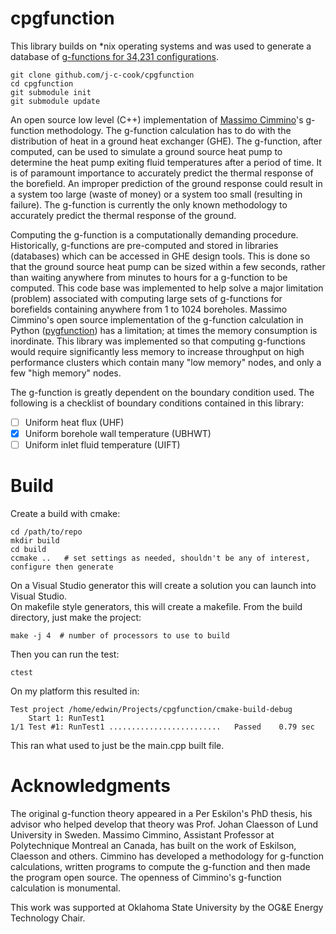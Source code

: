 # cpgfunction

This library builds on *nix operating systems and was used to generate a database of [g-functions for 34,231 configurations](https://shareok.org/handle/11244/336847). 
```
git clone github.com/j-c-cook/cpgfunction
cd cpgfunction
git submodule init
git submodule update
```

An open source low level (C++) implementation of [Massimo Cimmino][1]'s
g-function methodology. The g-function calculation has to do with the distribution
of heat in a ground heat exchanger (GHE). The g-function, after computed,
can be used to simulate a
ground source heat pump to determine the heat pump
exiting fluid temperatures after a
period of time. It is of paramount importance to accurately predict
the thermal response of the borefield. An improper prediction of the
ground response could result in a system too large (waste of money) or a
system too small (resulting in failure). The g-function is currently the only
known methodology to accurately predict the thermal response of the ground.

Computing the g-function is a computationally demanding procedure. Historically,
g-functions are pre-computed and stored in libraries (databases) which can be
accessed in GHE design tools. This is done so that the ground source heat pump
can be sized within a few seconds, rather than waiting anywhere from minutes
to hours for a g-function to be computed. This code base was implemented to help
solve a major limitation (problem) associated with
computing large sets of g-functions for borefields containing anywhere from 1
to 1024 boreholes. Massimo Cimmino's open source implementation of the g-function
calculation
in Python ([pygfunction][2]) has a limitation; at times the memory consumption is
inordinate.
This library was implemented so that computing g-functions would require
significantly less memory to increase throughput on high performance clusters
which contain many "low memory" nodes, and only a few "high memory" nodes.

The g-function is greatly dependent on the boundary condition used. The following
is a checklist of boundary conditions contained in this library:

- [ ] Uniform heat flux (UHF)
- [x] Uniform borehole wall temperature (UBHWT)
- [ ] Uniform inlet fluid temperature (UIFT)

[1]: https://github.com/MassimoCimmino
[2]: https://github.com/MassimoCimmino/pygfunction

# Build

Create a build with cmake:

```
cd /path/to/repo
mkdir build
cd build
ccmake ..   # set settings as needed, shouldn't be any of interest, configure then generate
```

On a Visual Studio generator this will create a solution you can launch into Visual Studio.  
On makefile style generators, this will create a makefile.  From the build directory, just make the project:

```
make -j 4  # number of processors to use to build
```

Then you can run the test:

```
ctest
```

On my platform this resulted in:
```
Test project /home/edwin/Projects/cpgfunction/cmake-build-debug
    Start 1: RunTest1
1/1 Test #1: RunTest1 .........................   Passed    0.79 sec
```

This ran what used to just be the main.cpp built file.

# Acknowledgments
The original g-function theory appeared in a Per Eskilon's PhD thesis,
his advisor who helped develop that theory was Prof. Johan Claesson of Lund
University in Sweden. Massimo Cimmino, Assistant Professor at Polytechnique
Montreal an Canada, has built on the work of Eskilson, Claesson
and others. Cimmino has developed a methodology for g-function calculations,
written programs to compute the g-function and then made the program open source.
The openness of Cimmino's g-function calculation is monumental.

This work was supported at Oklahoma State University by the OG&E Energy Technology Chair. 
